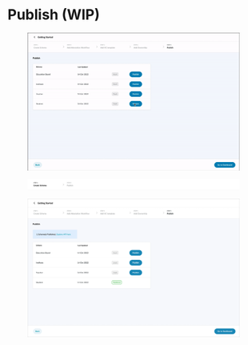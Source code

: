 # Publish (WIP)

<figure><img src="../../../../.gitbook/assets/Kapture 2022-11-03 at 13.47.44.gif" alt=""><figcaption></figcaption></figure>

<figure><img src="../../../../.gitbook/assets/image (2) (2).png" alt=""><figcaption></figcaption></figure>

<figure><img src="../../../../.gitbook/assets/image (5) (2) (1).png" alt=""><figcaption></figcaption></figure>
